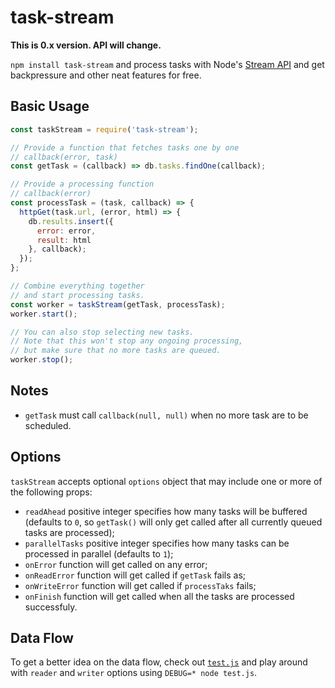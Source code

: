 # task-stream

**This is 0.x version. API will change.**

`npm install task-stream` and process tasks with Node's [Stream API](https://nodejs.org/api/stream.html) and get backpressure and other neat features for free.

## Basic Usage

``` js
const taskStream = require('task-stream');

// Provide a function that fetches tasks one by one
// callback(error, task)
const getTask = (callback) => db.tasks.findOne(callback);

// Provide a processing function
// callback(error)
const processTask = (task, callback) => {
  httpGet(task.url, (error, html) => {
    db.results.insert({
      error: error,
      result: html
    }, callback);
  });
};

// Combine everything together
// and start processing tasks.
const worker = taskStream(getTask, processTask);
worker.start();

// You can also stop selecting new tasks.
// Note that this won't stop any ongoing processing,
// but make sure that no more tasks are queued.
worker.stop();
```

## Notes

- `getTask` must call `callback(null, null)` when no more task are to be scheduled.

## Options

`taskStream` accepts optional `options` object
that may include one or more of the following props:

- `readAhead` positive integer specifies how many tasks will be buffered (defaults to `0`, so `getTask()` will only get called after all currently queued tasks are processed);
- `parallelTasks` positive integer specifies how many tasks can be processed in parallel (defaults to `1`);
- `onError` function will get called on any error;
- `onReadError` function will get called if `getTask` fails as;
- `onWriteError` function will get called if `processTaks` fails;
- `onFinish` function will get called when all the tasks are processed successfuly.

## Data Flow

To get a better idea on the data flow, check out [`test.js`](/test.js) and play around with `reader` and `writer` options using `DEBUG=* node test.js`.
